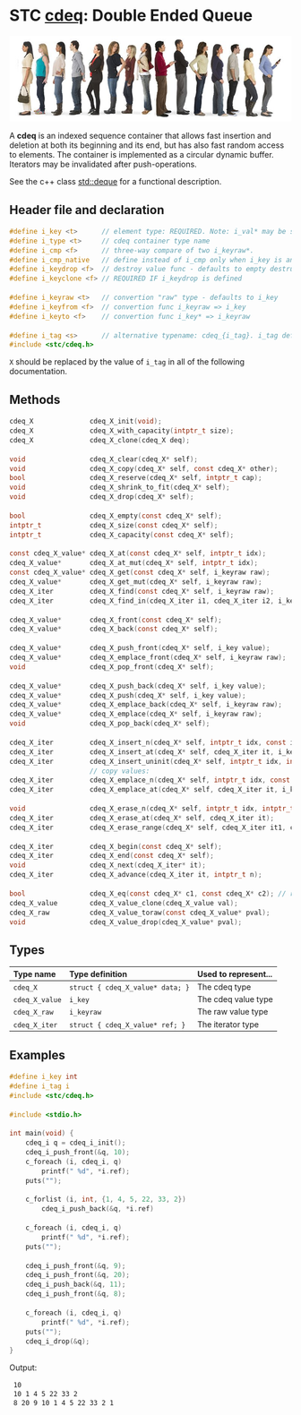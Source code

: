 # STC [cdeq](../include/stc/cdeq.h): Double Ended Queue
![Deque](pics/deque.jpg)

A **cdeq** is an indexed sequence container that allows fast insertion and deletion at both
its beginning and its end, but has also fast random access to elements. The container is
implemented as a circular dynamic buffer. Iterators may be invalidated after push-operations.

See the c++ class [std::deque](https://en.cppreference.com/w/cpp/container/deque) for a functional description.

## Header file and declaration

```c
#define i_key <t>      // element type: REQUIRED. Note: i_val* may be specified instead of i_key*.
#define i_type <t>     // cdeq container type name
#define i_cmp <f>      // three-way compare of two i_keyraw*.
#define i_cmp_native   // define instead of i_cmp only when i_key is an integral/native-type.
#define i_keydrop <f>  // destroy value func - defaults to empty destruct
#define i_keyclone <f> // REQUIRED IF i_keydrop is defined

#define i_keyraw <t>   // convertion "raw" type - defaults to i_key
#define i_keyfrom <f>  // convertion func i_keyraw => i_key
#define i_keyto <f>    // convertion func i_key* => i_keyraw

#define i_tag <s>      // alternative typename: cdeq_{i_tag}. i_tag defaults to i_key
#include <stc/cdeq.h>
```
`X` should be replaced by the value of `i_tag` in all of the following documentation.

## Methods

```c
cdeq_X              cdeq_X_init(void);
cdeq_X              cdeq_X_with_capacity(intptr_t size);
cdeq_X              cdeq_X_clone(cdeq_X deq);

void                cdeq_X_clear(cdeq_X* self);
void                cdeq_X_copy(cdeq_X* self, const cdeq_X* other);
bool                cdeq_X_reserve(cdeq_X* self, intptr_t cap);
void                cdeq_X_shrink_to_fit(cdeq_X* self);
void                cdeq_X_drop(cdeq_X* self);                                      // destructor

bool                cdeq_X_empty(const cdeq_X* self);
intptr_t            cdeq_X_size(const cdeq_X* self);
intptr_t            cdeq_X_capacity(const cdeq_X* self);

const cdeq_X_value* cdeq_X_at(const cdeq_X* self, intptr_t idx);
cdeq_X_value*       cdeq_X_at_mut(cdeq_X* self, intptr_t idx);
const cdeq_X_value* cdeq_X_get(const cdeq_X* self, i_keyraw raw);                   // return NULL if not found
cdeq_X_value*       cdeq_X_get_mut(cdeq_X* self, i_keyraw raw);                     // mutable get
cdeq_X_iter         cdeq_X_find(const cdeq_X* self, i_keyraw raw);
cdeq_X_iter         cdeq_X_find_in(cdeq_X_iter i1, cdeq_X_iter i2, i_keyraw raw);   // return cvec_X_end() if not found

cdeq_X_value*       cdeq_X_front(const cdeq_X* self);
cdeq_X_value*       cdeq_X_back(const cdeq_X* self);

cdeq_X_value*       cdeq_X_push_front(cdeq_X* self, i_key value);
cdeq_X_value*       cdeq_X_emplace_front(cdeq_X* self, i_keyraw raw);
void                cdeq_X_pop_front(cdeq_X* self);

cdeq_X_value*       cdeq_X_push_back(cdeq_X* self, i_key value);
cdeq_X_value*       cdeq_X_push(cdeq_X* self, i_key value);                         // alias for push_back()
cdeq_X_value*       cdeq_X_emplace_back(cdeq_X* self, i_keyraw raw);
cdeq_X_value*       cdeq_X_emplace(cdeq_X* self, i_keyraw raw);                     // alias for emplace_back()
void                cdeq_X_pop_back(cdeq_X* self);

cdeq_X_iter         cdeq_X_insert_n(cdeq_X* self, intptr_t idx, const i_key[] arr, intptr_t n);  // move values
cdeq_X_iter         cdeq_X_insert_at(cdeq_X* self, cdeq_X_iter it, i_key value);    // move value 
cdeq_X_iter         cdeq_X_insert_uninit(cdeq_X* self, intptr_t idx, intptr_t n);   // uninitialized data 
                    // copy values:
cdeq_X_iter         cdeq_X_emplace_n(cdeq_X* self, intptr_t idx, const i_keyraw[] arr, intptr_t n);
cdeq_X_iter         cdeq_X_emplace_at(cdeq_X* self, cdeq_X_iter it, i_keyraw raw);

void                cdeq_X_erase_n(cdeq_X* self, intptr_t idx, intptr_t n);
cdeq_X_iter         cdeq_X_erase_at(cdeq_X* self, cdeq_X_iter it);
cdeq_X_iter         cdeq_X_erase_range(cdeq_X* self, cdeq_X_iter it1, cdeq_X_iter it2);

cdeq_X_iter         cdeq_X_begin(const cdeq_X* self);
cdeq_X_iter         cdeq_X_end(const cdeq_X* self);
void                cdeq_X_next(cdeq_X_iter* it);
cdeq_X_iter         cdeq_X_advance(cdeq_X_iter it, intptr_t n);

bool                cdeq_X_eq(const cdeq_X* c1, const cdeq_X* c2); // require i_eq/i_cmp/i_less.
cdeq_X_value        cdeq_X_value_clone(cdeq_X_value val);
cdeq_X_raw          cdeq_X_value_toraw(const cdeq_X_value* pval);
void                cdeq_X_value_drop(cdeq_X_value* pval);
```

## Types

| Type name          | Type definition                     | Used to represent...   |
|:-------------------|:------------------------------------|:-----------------------|
| `cdeq_X`           | `struct { cdeq_X_value* data; }`    | The cdeq type          |
| `cdeq_X_value`     | `i_key`                             | The cdeq value type    |
| `cdeq_X_raw`       | `i_keyraw`                          | The raw value type     |
| `cdeq_X_iter`      | `struct { cdeq_X_value* ref; }`     | The iterator type      |

## Examples
```c
#define i_key int
#define i_tag i
#include <stc/cdeq.h>

#include <stdio.h>

int main(void) {
    cdeq_i q = cdeq_i_init();
    cdeq_i_push_front(&q, 10);
    c_foreach (i, cdeq_i, q)
        printf(" %d", *i.ref);
    puts("");

    c_forlist (i, int, {1, 4, 5, 22, 33, 2})
        cdeq_i_push_back(&q, *i.ref)

    c_foreach (i, cdeq_i, q)
        printf(" %d", *i.ref);
    puts("");

    cdeq_i_push_front(&q, 9);
    cdeq_i_push_front(&q, 20);
    cdeq_i_push_back(&q, 11);
    cdeq_i_push_front(&q, 8);

    c_foreach (i, cdeq_i, q)
        printf(" %d", *i.ref);
    puts("");
    cdeq_i_drop(&q);
}
```
Output:
```
 10
 10 1 4 5 22 33 2
 8 20 9 10 1 4 5 22 33 2 1
```
